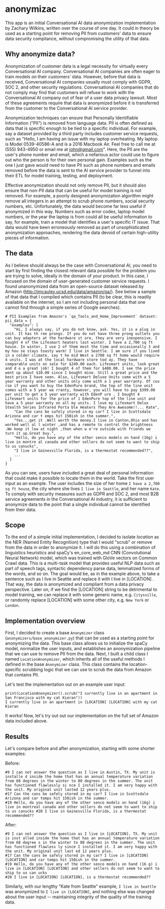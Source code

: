 # anonymizac
This app is an initial Conversational AI data anonymization implementation by Zachary Wilkins, written over the course of one day. It could in theory be used as a starting point for removing PII from customers' data to ensure data security compliance, without compromising the utility of that data. 

## Why anonymize data?
Anonymization of customer data is a legal necessity for virtually every Conversational AI company. Conversational AI companies are often eager to train models on their customers' data. However, before that data is received, Conversational AI companies usually must comply with GDPR, SOC 2, and other security regulations. Conversational AI companies that do not comply may find that customers will refuse to work with the Conversational AI company out of fear of a user data privacy lawsuit. Most of these agreements require that data is anonymized before it is transferred from the customer to the Conversational AI service provider.

Anonymization techniques can ensure that Personally Identifiable Information ("PII") is removed from language data. PII is often defined as data that is specific enough to be tied to a specific individual. For example, say a dataset provided by a third party includes customer service requests, such as "Hello, I am having an issue with my laptop overheating. My laptop is Model 0539-40586-A and is a 2016 Macbook Air. Feel free to call me at (555) 943-4950 or email me at john@gmail.com". Here, the PII are the user's phone number and email, which a nefarious actor could use to figure out who the person is for their own personal gain. Examples such as the one I just gave would need to have PII such as phone numbers and emails removed before the data is sent to the AI service provider to funnel into their ETL for model training, testing, and deployment.

Effective anonymization should not only remove PII, but it should also ensure that non-PII data that can be useful for model training is not removed. For example, a poorly designed anonymization algorithm might remove all integers in an attempt to scrub phone numbers, social security numbers, etc. Unfortunately, the data would become far less useful if anonymized in this way. Numbers such as error codes, laptop model numbers, or the year the laptop is from could all be useful information to say, for example, train a model that identifies a user's specific IT issue. That data would have been erroneously removed as part of unsophisticated anonymization approaches, rendering the data devoid of certain high-utility pieces of information. 

## The data
As I believe should always be the case with Conversational AI, you need to start by first finding the closest relevant data possible for the problem you are trying to solve, ideally in the domain of your product. In this case, I focused on the domain of user-generated customer service requests. I found unanonymized data from an open-source dataset released by Amazon (http://jmcauley.ucsd.edu/data/amazon/qa/). See below a sample of that data that I compiled which contains PII (to be clear, this is readily available on the internet, so I am not including personal data that one cannot find through a simple series of Google searches).

```
# PII Examples from Amazon's `qa_Tools_and_Home_Improvement` dataset: 
pii_data = {
  "examples": [
    "Hi, I always say, if you do not know, ask. Yes, it is a plug in unit. It has th ree prongs. If you do not have three prong outlets you can buy adapters at the hardware st ore, they are very inexpensive. I bought 4 of the Lifesmart heaters last winter. I have a 2,700 sq ft house. In winter, I use 2 of them most the time and occasionally 3 and my hou se stays toasty warm! I live in Seattle. I am sure if you lived in a colder climate, say t he mid West a 2700 sq ft home would require 4 units. I was at the local hardware store tod ay. They have comparable units on sale for $249.00 each. Lifesmart units, look great and d o a great job! I bought 4 of them for $400.00. I see the price went up about $10.00 since I bought mine. Still a great price and the best price I have seen. Also, Lifesmart Deluxe Units come with a 5 year warranty and other units only come with a 1 year warranty. Of cou rse if you want to buy the EdenPure brand, the top of the line unit comes with a 5 year wa rranty, however, you will have to pay $399.00 per unit to get a 5 year warranty with EdenP ure . I bought 4 Lifesmart units for the price of 1 EdenPure top of the line unit and have a 5 year warranty on all my units. I love my Lifesmart Delux Stealth Series Infrared Porta ble Heaters They Are Awesome!!... Kate",
    "Can the cans be safely stored in my car? I live in Scottsdale Arizona and car t emps hit 150ish in the summer.",
    "Yes...get it .Well worth the money.I live in Canton,Ohio and has worked well al l winter ,and has a remote to control the brightness .We keep it low at night ,then when w e're outside with friends we turn it up.Great buy.",
    "Hello, do you have any of the other senco models on hand (16g) i live in montre al canada and other sellers do not seem to want to ship to us canucks",
    "I live in Gainesville Florida, is a thermostat recommended??",
    ...
  ]
}
```

As you can see, users have included a great deal of personal information that could make it possible to locate them in the world. Take the first user input as an example. The user includes the size of her home `I have a 2,700 sq ft house`, the city where she lives `I live in Seattle`, and her name `Kate`. To comply with security measures such as GDPR and SOC 2, and most B2B service agreements in the Conversational AI industry, it is sufficient to anonymize data to the point that a single individual cannot be identified from their data. 


## Scope
To the end of a simple initial implementation, I decided to isolate *location* as the NER (Named Entity Recognition) type that I would "scrub" or remove from the data in order to anonymize it. I will do this using a combination of linguistics heuristics and spaCy's en_core_web_md CNN (Convolutional Neural Network) model, which was trained with GloVe vectors on Common Crawl data. This is a multi-task model that provides useful NLP data such as part of speech tags, syntactic dependency parse data, lemmatized forms of the words, and so on. The goal would be, as in the example above, to take a sentence such as I live in Seattle and replace it with I live in [LOCATION] . That way, the data is anonymized and compliant from a data privacy perspective. Later on, if we find the [LOCATION] string to be detrimental to model training, we can replace it with some generic name, e.g. `Citysville`, or randomly replace [LOCATION] with some other city, e.g. `New York` or `London`. 

## Implementation overview
First, I decided to create a base `Anonymizer` class (`anonymizers/base_anonymizer.py`) that can be used as a starting point for anonymizing the data. This base class allows us to initialize the spaCy model, normalize the user inputs, and establishes an anonymization pipeline that we can use to remove PII from the data. Next, I built a child class I named `LocationAnonymizer`, which inherits all of the useful methods I defined in the base `Anonymizer` class. This class contains the location-specific scrubbing logic that we can use to scrub the data from Amazon that contains PII.

Let's test the implementation out on an example user input:

```
print(LocationAnonymizer().scrub("I currently live in an apartment in San Francisco with my cat Kieran")) 
I currently live in an apartment in [LOCATION] [LOCATION] with my cat Kieran
```

It works! Now, let's try out out our implementation on the full set of Amazon data included above. 

## Results
Let's compare before and after anonymization, starting with some shorter examples: 

Before:
```
#9 I can not answer the question as I live in Austin, TX. My unit is installe d inside the home that has an annual temperature variation from 68 degrees in the winter to 80 degrees in the summer. The unit has functioned flawlessly si nce I installed it. I am very happy with the unit. My original unit lasted 12 years plus. 
#17 Can the cans be safely stored in my car? I live in Scottsdale Arizona and car temps hit 150ish in the summer. 
#19 Hello, do you have any of the other senco models on hand (16g) i live in montreal canada and other sellers do not seem to want to ship to us canucks #20 I live in Gainesville Florida, is a thermostat recommended?? 
```

After:
```
#9 I can not answer the question as I live in [LOCATION], TX. My unit is inst alled inside the home that has an annual temperature variation from 68 degree s in the winter to 80 degrees in the summer. The unit has functioned flawless ly since I installed it. I am very happy with the unit. My original unit last ed 12 years plus. 
#17 Can the cans be safely stored in my car? I live in [LOCATION] [LOCATION] and car temps hit 150ish in the summer. 
#19 Hello, do you have any of the other senco models on hand (16 g) i live in [LOCATION] [LOCATION] and other sellers do not seem to want to ship to us can ucks 
#20 I live in [LOCATION] [LOCATION], is a thermostat recommended??
```

Similarly, with our lengthy "Kate from Seattle" example, `I live in Seattle` was anonymized to `I live in [LOCATION]`, and nothing else was changed about the user input -- maintaining integrity of the quality of the training data.

